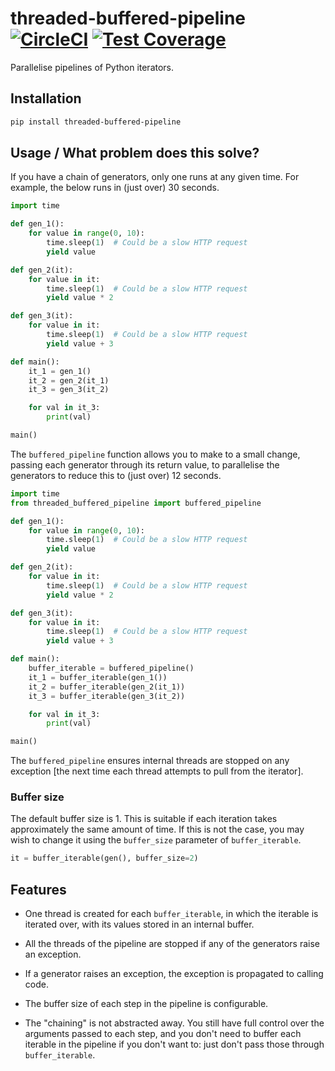 # threaded-buffered-pipeline [![CircleCI](https://circleci.com/gh/michalc/threaded-buffered-pipeline.svg?style=shield)](https://circleci.com/gh/michalc/threaded-buffered-pipeline) [![Test Coverage](https://api.codeclimate.com/v1/badges/9b8b2d41ed7dc90ed57d/test_coverage)](https://codeclimate.com/github/michalc/threaded-buffered-pipeline/test_coverage)

Parallelise pipelines of Python iterators.

## Installation

```bash
pip install threaded-buffered-pipeline
```

## Usage / What problem does this solve?

If you have a chain of generators, only one runs at any given time. For example, the below runs in (just over) 30 seconds.

```python
import time

def gen_1():
    for value in range(0, 10):
        time.sleep(1)  # Could be a slow HTTP request
        yield value

def gen_2(it):
    for value in it:
        time.sleep(1)  # Could be a slow HTTP request
        yield value * 2

def gen_3(it):
    for value in it:
        time.sleep(1)  # Could be a slow HTTP request
        yield value + 3

def main():
    it_1 = gen_1()
    it_2 = gen_2(it_1)
    it_3 = gen_3(it_2)

    for val in it_3:
        print(val)

main()
```

The `buffered_pipeline` function allows you to make to a small change, passing each generator through its return value, to parallelise the generators to reduce this to (just over) 12 seconds.

```python
import time
from threaded_buffered_pipeline import buffered_pipeline

def gen_1():
    for value in range(0, 10):
        time.sleep(1)  # Could be a slow HTTP request
        yield value

def gen_2(it):
    for value in it:
        time.sleep(1)  # Could be a slow HTTP request
        yield value * 2

def gen_3(it):
    for value in it:
        time.sleep(1)  # Could be a slow HTTP request
        yield value + 3

def main():
    buffer_iterable = buffered_pipeline()
    it_1 = buffer_iterable(gen_1())
    it_2 = buffer_iterable(gen_2(it_1))
    it_3 = buffer_iterable(gen_3(it_2))

    for val in it_3:
        print(val)

main()
```

The `buffered_pipeline` ensures internal threads are stopped on any exception [the next time each thread attempts to pull from the iterator].


### Buffer size

The default buffer size is 1. This is suitable if each iteration takes approximately the same amount of time. If this is not the case, you may wish to change it using the `buffer_size` parameter of `buffer_iterable`.

```python
it = buffer_iterable(gen(), buffer_size=2)
```

## Features

- One thread is created for each `buffer_iterable`, in which the iterable is iterated over, with its values stored in an internal buffer.

- All the threads of the pipeline are stopped if any of the generators raise an exception.

- If a generator raises an exception, the exception is propagated to calling code.

- The buffer size of each step in the pipeline is configurable.

- The "chaining" is not abstracted away. You still have full control over the arguments passed to each step, and you don't need to buffer each iterable in the pipeline if you don't want to: just don't pass those through `buffer_iterable`.
